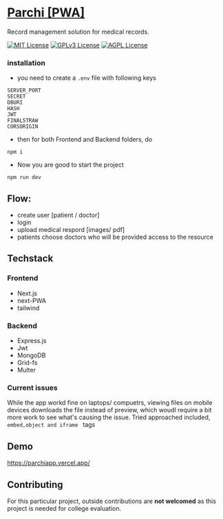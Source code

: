 
# [Parchi [PWA]](https://parchiapp.vercel.app/)

Record management solution for medical records.

[![MIT License](https://img.shields.io/badge/License-MIT-green.svg)](https://choosealicense.com/licenses/mit/)
[![GPLv3 License](https://img.shields.io/badge/License-GPL%20v3-yellow.svg)](https://opensource.org/licenses/)
[![AGPL License](https://img.shields.io/badge/license-AGPL-blue.svg)](http://www.gnu.org/licenses/agpl-3.0)



### installation
- you need to create a ```.env``` file with following keys
```
SERVER_PORT
SECRET
DBURI
HASH
JWT
FINALSTRAW
CORSORIGIN
```
- then for both Frontend and Backend folders, do 
```
npm i 
```
- Now you are good to start the project
```
npm run dev 
```

## Flow:
- create user [patient / doctor]
- login
- upload medical respord [images/ pdf]
- patients choose doctors who will be provided access to the resource

## Techstack
### Frontend
  - Next.js
  - next-PWA
  - tailwind

### Backend
- Express.js
- Jwt
- MongoDB
- Grid-fs
- Multer

### Current issues
While the app workd fine on laptops/ compuetrs, viewing files on mobile devices downloads the file instead of preview, which woudl require a bit more work to see what's causing the issue. Tried approached included, ```embed,object and iframe ``` tags




## Demo

https://parchiapp.vercel.app/
## Contributing

For this particular project, outside contributions are **not welcomed** as this project is needed for college evaluation.

